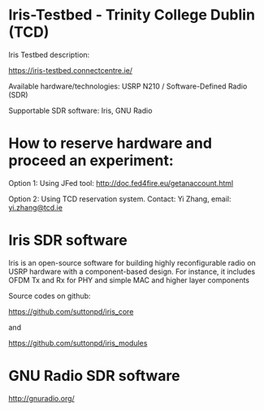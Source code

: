 # Iris-Testbed - Trinity College Dublin (TCD)
Iris Testbed description:

https://iris-testbed.connectcentre.ie/

Available hardware/technologies: USRP N210 / Software-Defined Radio (SDR)

Supportable SDR software: Iris, GNU Radio

# How to reserve hardware and proceed an experiment:
Option 1: Using JFed tool: http://doc.fed4fire.eu/getanaccount.html

Option 2: Using TCD reservation system. Contact: Yi Zhang, email: yi.zhang@tcd.ie

# Iris SDR software
Iris is an open-source software for building highly reconfigurable radio on USRP hardware with a component-based design. For instance, it includes OFDM Tx and Rx for PHY and simple MAC and higher layer components

Source codes on github:

https://github.com/suttonpd/iris_core

and

https://github.com/suttonpd/iris_modules

# GNU Radio SDR software
http://gnuradio.org/
